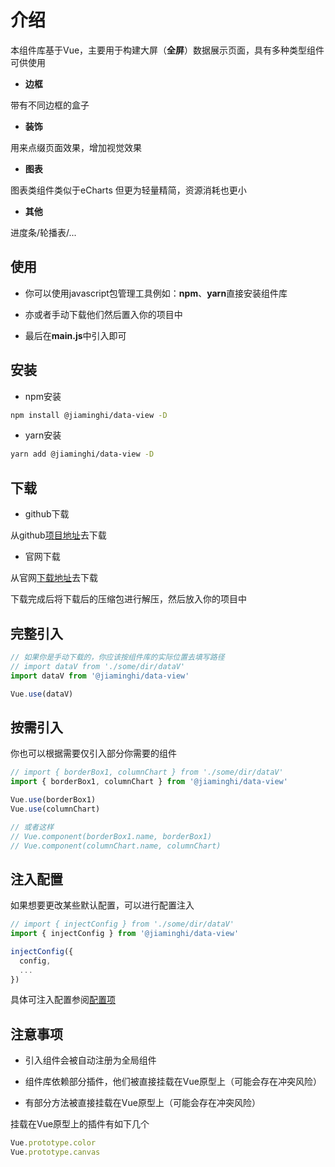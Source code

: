 # 介绍

本组件库基于Vue，主要用于构建大屏（**全屏**）数据展示页面，具有多种类型组件可供使用
* **边框**

带有不同边框的盒子

* **装饰**

用来点缀页面效果，增加视觉效果

* **图表**

图表类组件类似于eCharts 但更为轻量精简，资源消耗也更小

* **其他**

进度条/轮播表/...

## 使用
* 你可以使用javascript包管理工具例如：**npm**、**yarn**直接安装组件库

* 亦或者手动下载他们然后置入你的项目中

* 最后在**main.js**中引入即可

## 安装

* npm安装

```sh
npm install @jiaminghi/data-view -D
```

* yarn安装
```sh
yarn add @jiaminghi/data-view -D
```

## 下载

* github下载

从github[项目地址](https://github.com/jiaming743/DataV)去下载

* 官网下载

从官网[下载地址](http://datav.jiaminghi.com)去下载

下载完成后将下载后的压缩包进行解压，然后放入你的项目中

## 完整引入

```js
// 如果你是手动下载的，你应该按组件库的实际位置去填写路径
// import dataV from './some/dir/dataV'
import dataV from '@jiaminghi/data-view'

Vue.use(dataV)
```

## 按需引入<Badge text="alpha" type="warn"/>
你也可以根据需要仅引入部分你需要的组件

```js
// import { borderBox1, columnChart } from './some/dir/dataV'
import { borderBox1, columnChart } from '@jiaminghi/data-view'

Vue.use(borderBox1)
Vue.use(columnChart)

// 或者这样
// Vue.component(borderBox1.name, borderBox1)
// Vue.component(columnChart.name, columnChart)
```

## 注入配置<Badge text="alpha" type="warn"/>
如果想要更改某些默认配置，可以进行配置注入

```js
// import { injectConfig } from './some/dir/dataV'
import { injectConfig } from '@jiaminghi/data-view'

injectConfig({
  config,
  ...
})
```

具体可注入配置参阅[配置项](/config/)

## 注意事项

* 引入组件会被自动注册为全局组件

* 组件库依赖部分插件，他们被直接挂载在Vue原型上（可能会存在冲突风险）

* 有部分方法被直接挂载在Vue原型上（可能会存在冲突风险）

挂载在Vue原型上的插件有如下几个
```js
Vue.prototype.color
Vue.prototype.canvas
```
